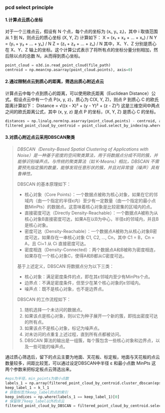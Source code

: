 ### pcd select principle
#### 1.计算点云质心坐标
对于一个三维点云，假设有 N 个点，每个点的坐标为 (xᵢ, yᵢ, zᵢ)，其中 i 取值范围从 1 到 N，则点云的质心坐标 (X, Y, Z) 计算如下：
X = (x₁ + x₂ + ... + xₙ) / N
Y = (y₁ + y₂ + ... + yₙ) / N
Z = (z₁ + z₂ + ... + zₙ) / N
其中，X、Y、Z 分别是质心在 X、Y、Z 轴上的坐标。这个计算公式表示了将所有点的坐标分量分别相加，然后除以点的总数 N，从而得到质心坐标。
```python
point_cloud = o3d.io.read_point_cloud(file_path)
centroid = np.mean(np.asarray(point_cloud.points), axis=0)
```
#### 2.通过限制点云到质心的距离，筛选出质心附近点云

计算点云中每个点到质心的距离，可以使用欧氏距离（Euclidean Distance）公式。假设点云中有一个点 P(x, y, z)，质心为 C(X, Y, Z)，则点 P 到质心 C 的欧氏距离计算如下：
Distance = √((x - X)² + (y - Y)² + (z - Z)²)
这是三维空间中两点之间的欧氏距离公式，其中 (x, y, z) 是点 P 的坐标，(X, Y, Z) 是质心 C 的坐标。
```PYTHON
distances = np.linalg.norm(np.asarray(point_cloud.points) - centroid, axis=1)
filtered_point_cloud_by_centroid = point_cloud.select_by_index(np.where(distances <= 2)[0])
```
#### 3.对质心附近点云采用DBSCAN聚类
>*DBSCAN（Density-Based Spatial Clustering of Applications with Noise）是一种基于密度的空间聚类算法，用于将数据点分成不同的簇，并能够识别噪声点。与传统的聚类算法（如 K-Means）相比，DBSCAN 不需要预先指定簇的数量，能够发现任意形状的簇，并且对异常值（噪声）具有鲁棒性。*
>
>DBSCAN 的基本原理如下：
>
> - 核心对象（Core Points）：一个数据点被称为核心对象，如果在它的邻域内（由一个指定的半径ε内）至少有一定数量（由一个指定的最小点数MinPts）的数据点。这意味着核心对象是比较密集的区域内的点。
> - 直接密度可达（Directly Density-Reachable）：一个数据点A被称为从核心对象B直接密度可达，如果A在以B为中心，半径ε的邻域内，并且B是核心对象。
> - 密度可达（Density-Reachable）：一个数据点A被称为从核心对象B密度可达，如果存在一串核心对象 C1, C2, ..., Cn，其中 C1 = B，Cn = A，且 Ci+1 从 Ci 直接密度可达。
> - 密度相连（Density-Connected）：两个数据点A和B被称为密度相连，如果存在一个核心对象C，使得A和B都从C密度可达。
>
>基于上述定义，DBSCAN 将数据点分为以下三类：
>
> - 核心对象：满足密度条件的点，即在其ε邻域内至少有MinPts个点。
> - 边界点：不满足密度条件，但至少在某个核心对象的ε邻域内。
> - 噪声点：既不是核心对象，也不是边界点。
>
>DBSCAN 的工作流程如下：
>1. 随机选择一个未访问的数据点。
>2. 如果该点是核心对象，则以它为种子展开一个新的簇，即找出密度可达的所有点。
>3. 如果该点不是核心对象，标记为噪声点。
>4. 对未访问的点重复上述过程，直到所有点都被访问。
>5. DBSCAN 算法的输出是一组簇，每个簇包含一些核心对象和边界点，以及一些可能的噪声点。

通过质心筛选后，留下的点云主要为地面、天花板、标定板，地面与天花板的点云数量较多，间距比较宽，可以通过设定DBSCAN中半径 ε 和最小点数 MinPts 这两个参数来把标定板点云筛选出来。
```python
#eps为半径，min_points为做小点数
labels_1 = np.array(filtered_point_cloud_by_centroid.cluster_dbscan(eps=eps_1, min_points=min_points_1))
keep_label_1 = k_l_1 
# 获取标签为keep_label的点的索引
keep_indices = np.where(labels_1 == keep_label_1)[0] 
# 保留除了keep_label以外的点云
filtered_point_cloud_by_DBSCAN = filtered_point_cloud_by_centroid.select_by_index(keep_indices)
```

